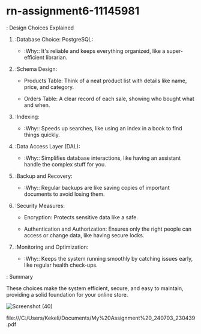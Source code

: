 # rn-assignment6-11145981

: Design Choices Explained 

  

1. :Database Choice: PostgreSQL: 

   - :Why:: It's reliable and keeps everything organized, like a super-efficient librarian. 

  

2. :Schema Design: 

   - Products Table: Think of a neat product list with details like name, price, and category. 

   - Orders Table: A clear record of each sale, showing who bought what and when. 

  

3. :Indexing: 

   - :Why:: Speeds up searches, like using an index in a book to find things quickly. 

  

4. :Data Access Layer (DAL): 

   - :Why:: Simplifies database interactions, like having an assistant handle the complex stuff for you. 

  

5. :Backup and Recovery: 

   - :Why:: Regular backups are like saving copies of important documents to avoid losing them. 

  

6. :Security Measures: 

   - Encryption: Protects sensitive data like a safe. 

   - Authentication and Authorization: Ensures only the right people can access or change data, like having secure locks. 

  

7. :Monitoring and Optimization: 

   - :Why:: Keeps the system running smoothly by catching issues early, like regular health check-ups. 

  

: Summary 

  

These choices make the system efficient, secure, and easy to maintain, providing a solid foundation for your online store. 

![Screenshot (40)](https://github.com/Richs-kel/rn-assignment6-11145981/assets/137410506/b2c764e6-21e0-46ae-9dae-5ca19966f855)









file:///C:/Users/Kekeli/Documents/My%20Assignment%20_240703_230439.pdf
